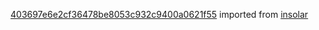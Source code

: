 [403697e6e2cf36478be8053c932c9400a0621f55](https://github.com/insolar/insolar/commit/403697e6e2cf36478be8053c932c9400a0621f55) imported from [insolar](https://github.com/insolar/insolar)
